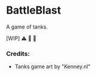 # BattleBlast

A game of tanks. 

[WIP] :warning: :construction: :construction_worker: 

### Credits:
* Tanks game art by "Kenney.nl"
